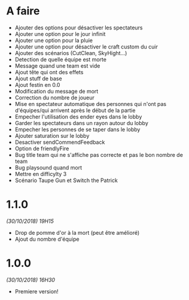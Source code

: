 # A faire
- Ajouter des options pour désactiver les spectateurs
- Ajouter une option pour le jour infinit
- Ajouter une option pour la pluie
- Ajouter une option pour désactiver le craft custom du cuir
- Ajouter des scénarios (CutClean, SkyHight...)
- Detection de quelle équipe est morte
- Message quand une team est vide
- Ajout tête qui ont des effets
- Ajout stuff de base
- Ajout festin en 0.0
- Modification du message de mort
- Correction du nombre de joueur
- Mise en spectateur automatique des personnes qui n'ont pas d'équipes/qui arrivent après le début de la partie
- Empecher l'utilisation des ender eyes dans le lobby
- Garder les spectateurs dans un rayon autour du lobby
- Empecher les personnes de se taper dans le lobby
- Ajouter saturation sur le lobby
- Desactiver sendCommendFeedback
- Option de friendlyFire
- Bug title team qui ne s'affiche pas correcte et pas le bon nombre de team
- Bug playsound quand mort
- Mettre en difficylty 3
- Scénario Taupe Gun et Switch the Patrick

# 1.1.0
*(30/10/2018) 19H15*
- Drop de pomme d'or à la mort (peut être amélioré)
- Ajout du nombre d'équipe 

# 1.0.0
*(30/10/2018) 16H30*
- Premiere version!
